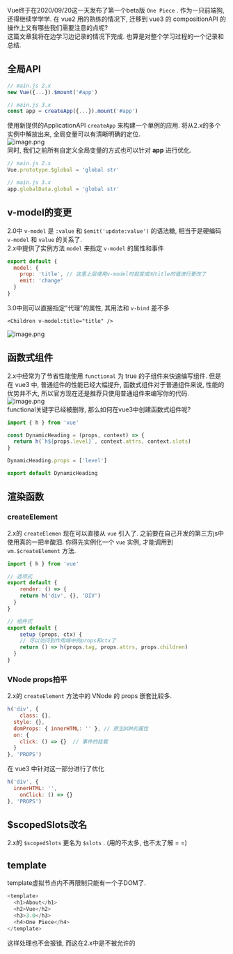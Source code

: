 Vue终于在2020/09/20这一天发布了第一个beta版 `One Piece` . 作为一只前端狗, 还得继续学学学. 在 vue2 用的熟练的情况下, 迁移到 vue3 的 compositionAPI 的操作上又有哪些我们需要注意的点呢? <br />这篇文章我将在边学习边记录的情况下完成. 也算是对整个学习过程的一个记录和总结.


## 全局API
```javascript
// main.js 2.x
new Vue({...}).$mount('#app')

// main.js 3.x
const app = createApp({...}).mount('#app')
```
使用新提供的ApplicationAPI `createApp` 来构建一个单例的应用. 将从2.x的多个实例中解放出来, 全局变量可以有清晰明确的定位.<br />![image.png](https://cdn.nlark.com/yuque/0/2020/png/122315/1600929982673-fc63feca-3a8d-41f9-8ec8-d02da804ae2d.png#align=left&display=inline&height=325&margin=%5Bobject%20Object%5D&name=image.png&originHeight=325&originWidth=569&size=30928&status=done&style=none&width=569)<br />同时, 我们之前所有自定义全局变量的方式也可以针对 **app** 进行优化.
```javascript
// main.js 2.x
Vue.prototype.$global = 'global str'

// main.js 3.x
app.globalData.global = 'global str'
```

## v-model的变更
2.0中 `v-model` 是 `:value` 和 `$emit('update:value')` 的语法糖, 相当于是硬编码 `v-model` 和 `value` 的关系了.<br />2.x中提供了实例方法 `model` 来指定 `v-model` 的属性和事件
```javascript
export default {
  model: {
  	prop: 'title', // 这里上层使用v-model时就变成对title的值进行更改了
    emit: 'change'
  }
}
```
3.0中则可以直接指定"代理"的属性, 其用法和 `v-bind` 差不多
```vue
<Children v-model:title="title" />
```
![image.png](https://cdn.nlark.com/yuque/0/2020/png/122315/1600937940169-542d720a-8bf6-4a12-b093-bbaa52e48a53.png#align=left&display=inline&height=282&margin=%5Bobject%20Object%5D&name=image.png&originHeight=282&originWidth=734&size=37888&status=done&style=none&width=734)

## 函数式组件
2.x中经常为了节省性能使用 `functional` 为 true 的子组件来快速编写组件. 但是在 vue3 中, 普通组件的性能已经大幅提升, 函数式组件对于普通组件来说, 性能的优势并不大, 所以官方现在还是推荐只使用普通组件来编写你的代码.<br />![image.png](https://cdn.nlark.com/yuque/0/2020/png/122315/1600939568179-2b7c3250-ea16-4f31-ae1e-0a1eae87c4a5.png#align=left&display=inline&height=165&margin=%5Bobject%20Object%5D&name=image.png&originHeight=165&originWidth=742&size=26483&status=done&style=none&width=742)<br />functional关键字已经被删除, 那么如何在vue3中创建函数式组件呢?
```javascript
import { h } from 'vue'

const DynamicHeading = (props, context) => {
  return h(`h${props.level}`, context.attrs, context.slots)
}

DynamicHeading.props = ['level']

export default DynamicHeading
```

## 渲染函数

###   createElement
2.x的 `createElemen` 现在可以直接从 `vue` 引入了. 之前要在自己开发的第三方js中使用真的一把辛酸泪. 你得先实例化一个 `vue` 实例, 才能调用到 `vm.$createElement` 方法.
```javascript
import { h } from 'vue'

// 选项式
export default {
	render: () => {
    return h('div', {}, 'DIV')
  }
}

// 组件式
export default {
	setup (props, ctx) {
    // 可以访问到作用域中的props和ctx了
  	return () => h(props.tag, props.attrs, props.children)
  }
}
```

###   VNode props拍平
2.x的 `createElement` 方法中的 VNode 的 props 嵌套比较多.
```javascript
h('div', {
	class: {},
  style: {},
  domProps: { innerHTML: '' }, // 原生DOM的属性
  on: {
  	click: () => {}  // 事件的挂载
  }
}, 'PROPS')
```
在 vue3 中针对这一部分进行了优化
```javascript
h('div', {
  innerHTML: '',
	onClick: () => {}
}, 'PROPS')
```

## $scopedSlots改名
2.x的 `$scopedSlots` 更名为 `$slots` . (用的不太多, 也不太了解 = =)

## template
template虚拟节点内不再限制只能有一个子DOM了.
```javascript
<template>
  <h1>About</h1>
  <h2>Vue</h2>
  <h3>3.0</h3>
  <h4>One Piece</h4>
</template>
```
这样处理也不会报错, 而这在2.x中是不被允许的
